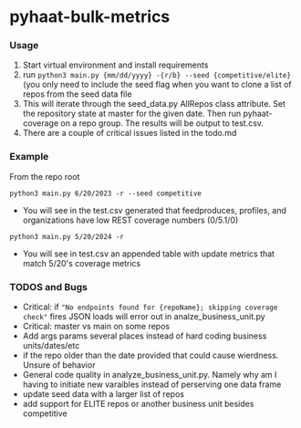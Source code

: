# pyhaat-bulk-metrics

### Usage

1. Start virtual environment and install requirements
2. run `python3 main.py {mm/dd/yyyy} -{r/b} --seed {competitive/elite}` (you only need to include the seed flag when you want to clone a list of repos from the seed data file
3. This will iterate through the seed_data.py AllRepos class attribute. Set the repository state at master for the given date. Then run pyhaat-coverage on a repo group. The results will be output to test.csv.
4. There are a couple of critical issues listed in the todo.md

### Example

From the repo root

`python3 main.py 6/20/2023 -r --seed competitive`

- You will see in the test.csv generated that feedproduces, profiles, and organizations have low REST coverage numbers (0/5.1/0)

`python3 main.py 5/20/2024 -r`

- You will see in test.csv an appended table with update metrics that match 5/20's coverage metrics

### TODOS and Bugs

- Critical: if `"No endpoints found for {repoName}; skipping coverage check"` fires JSON loads will error out in analze_business_unit.py
- Critical: master vs main on some repos
- Add args params several places instead of hard coding business units/dates/etc
- if the repo older than the date provided that could cause wierdness. Unsure of behavior
- General code quality in analyze_business_unit.py. Namely why am I having to initiate new varaibles instead of perserving one data frame
- update seed data with a larger list of repos
- add support for ELITE repos or another business unit besides competitive
